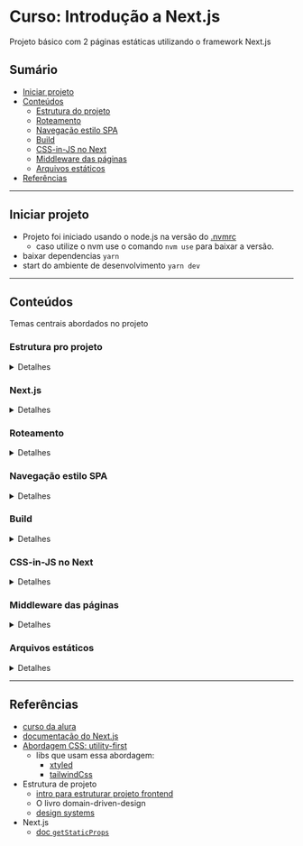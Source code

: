 # Curso: Introdução a Next.js

Projeto básico com 2 páginas estáticas utilizando o framework Next.js

## Sumário

- [Iniciar projeto](#iniciar-projeto)
- [Conteúdos](#conteúdos)
  - [Estrutura do projeto](#estrutura-pro-projeto)
  - [Roteamento](#roteamento)
  - [Navegação estilo SPA](#navegação-estilo-spa)
  - [Build](#build)
  - [CSS-in-JS no Next](#css-in-js-no-next)
  - [Middleware das páginas](#middleware-das-páginas)
  - [Arquivos estáticos](#arquivos-estáticos)
- [Referências](#referências)

---

## Iniciar projeto

- Projeto foi iniciado usando o node.js na versão do [.nvmrc](./.nvmrc)
  - caso utilize o nvm use o comando `nvm use` para baixar a versão.
- baixar dependencias `yarn`
- start do ambiente de desenvolvimento `yarn dev`

---

## Conteúdos

Temas centrais abordados no projeto

### Estrutura pro projeto

<details>
<summary>Detalhes</summary>

- Criação de componentes
  - o ideal, é criar um diretório src (que é seu) e criar componentes (que são isolados) dentro dele.
  - Dentro do diretório `pages` ficariam apenas as páginas do site, pois é um diretório do próprio Next.
- diretório [screens](src/screens/)
  - responsável por ter os "pedaços" de componentes a serem utilizados nos arquivos do diretório `pages`
- diretório [components](src/components)
  - [patterns](src/components/patterns)
    - O nome é uma convenção utilizada pelo instrutor (Mario souto).
    - Nele ficam os componentes mais complexos do layout. ex: Header, Footer, etc.
    - São componentes que seriam junções de outros componentes em um único componente.
- diretório [theme](src/theme)
  - [theme.js](src/theme/theme.js)
    - são as estilizações que os designers passam para utilizar no sistema (configs que estão no figma, adobe XD, etc).
    - nele terá estilizações de fontes, paleta de cores, tamanhos de responsividade, etc.
  - [components.js](src/theme/components.js)
    - são os componentes preparados com as estilizações. (prontos para uso)
    - são os componentes mais simples.

---

</details>

### Next.js

<details>
<summary>Detalhes</summary>

- APIs principais
  - `getStaticProps()`: é executado apenas no lado do servidor e o retorno dele preenche o `props` do componente.
    - Os dados que são montados por ele, ocorrem por default quando realizar o build da aplicação, e depois do build não executará mais o código.
    - para rodar o build dele, pode rodar o build e depois o export (geração de sites estáticos - SSG)
    - [mais detalhes](https://nextjs.org/docs/pages/building-your-application/data-fetching/get-static-props#when-does-getstaticprops-run)
  - `getServerSideProps()`: mesma coisa que o `getStaticProps` com algumas diferenças:
    - mesmo depois do build ele será executado sempre que o usuário acessar o componente em questão.
    - para rodar o build dele, precisa fazer o build e depois start no build (sites no servidor - SSR)
    - [mais detalhes](https://nextjs.org/docs/pages/building-your-application/data-fetching/get-server-side-props)

---

</details>

### Roteamento

<details>
<summary>Detalhes</summary>

- O framework já abstrai a parte de roteamento.
- Diferente da lib react-router-dom, onde colocamos no código as rotas que a aplicação terá. No Next criamos diretórios dentro do diretório `pages`.

---

</details>

### Navegação estilo SPA

<details>
<summary>Detalhes</summary>

- É usado um componente do próprio Next, para fazer uso da navegação client-side
- [referência doc](https://nextjs.org/docs/pages/api-reference/components/link)

---

</details>

### Build

<details>
<summary>Detalhes</summary>

- Por default, o build do next irá gerar arquivos estáticos
- utilize o comando `yarn export` para gerar os arquivos
  - é uma abordagem que poderia armazenar em buckets no S3 da aws ou outros servidores
- [referecncia doc](https://nextjs.org/docs/app/api-reference/next-cli#production)

---

</details>

### CSS-in-JS no Next

<details>
<summary>Detalhes</summary>

- é o CSS sendo usado no JS dentro de cada componente.
- a convenção dessa forma é utilizar os valores dos atributos css com valores de propriedades.
  - ex: `color: themeColor.red`, onde `themeColor` é um objeto com a propriedade `red`, que por sua vez possui uma string `#912`
- o Next tem uma abordagem expecífica pra estilização no componente,
  - dentro do próprio componente utiliza o seguinte código:
    ```jsx
    // ... código do componente
    return (
      <h1>Título</h1>
      <style jsx>{`
        h1 {
          color: red;
        }
      `}</style>
    )
    // ... código do componente
    ```
- **Estilização global:**

  - na tag style é necessário adicionar o atributo `global`

- [ref doc styles](https://nextjs.org/docs/pages/building-your-application/styling/css-in-js)

---

</details>

### Middleware das páginas

<details>
<summary>Detalhes</summary>

- [\_app.js](./pages/_app.js) é o arquivo 'especial' do Next para o middleware das páginas da aplicação, ou seja, se aplicar algo ali, irá aparecer para todas as outras páginas
  - bom para estilos globais, configs globais, etc.
- [ref doc](https://nextjs.org/docs/pages/building-your-application/routing/custom-app)

---

</details>

### Arquivos estáticos

<details>
<summary>Detalhes</summary>

- Apenas colocar em um diretório [`public`](public) que o arquivo irá ficar disponível pro navegador, podendo ser acessado da seguinte maneira: `url_site/nome_arquivo`

---

</details>

---

## Referências

- [curso da alura](https://cursos.alura.com.br/course/next-js-iniciando-framework)
- [documentação do Next.js](https://nextjs.org/docs)
- [Abordagem CSS: utility-first](https://blog.codecasts.com.br/conhecendo-css-utility-first-com-tailwind-css-55f81b65f9e4#:~:text=O%20que%20voc%C3%AA%20precisa%20apreender,seus%20elementos%20usando%20essas%20classes.)
  - libs que usam essa abordagem:
    - [xtyled](https://xstyled.dev/)
    - [tailwindCss](https://tailwindcss.com/)
- Estrutura de projeto
  - [intro para estruturar projeto frontend](https://youtu.be/mJK5oGixSYo)
  - O livro domain-driven-design
  - [design systems](https://github.com/alexpate/awesome-design-systems)
- Next.js
  - [doc `getStaticProps`](https://nextjs.org/docs/pages/building-your-application/data-fetching/get-static-props)
